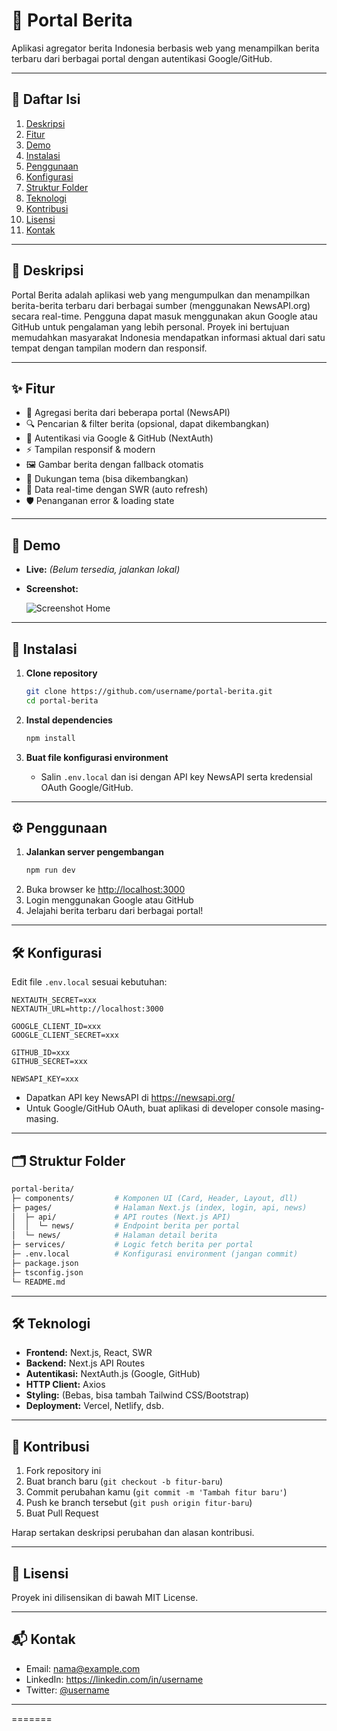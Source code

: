 # 📘 Portal Berita

Aplikasi agregator berita Indonesia berbasis web yang menampilkan berita terbaru dari berbagai portal dengan autentikasi Google/GitHub.

---

## 📜 Daftar Isi
1. [Deskripsi](#deskripsi)  
2. [Fitur](#fitur)  
3. [Demo](#demo)  
4. [Instalasi](#instalasi)  
5. [Penggunaan](#penggunaan)  
6. [Konfigurasi](#konfigurasi)  
7. [Struktur Folder](#struktur-folder)  
8. [Teknologi](#teknologi)  
9. [Kontribusi](#kontribusi)  
10. [Lisensi](#lisensi)  
11. [Kontak](#kontak)

---

## 📖 Deskripsi

Portal Berita adalah aplikasi web yang mengumpulkan dan menampilkan berita-berita terbaru dari berbagai sumber (menggunakan NewsAPI.org) secara real-time. Pengguna dapat masuk menggunakan akun Google atau GitHub untuk pengalaman yang lebih personal. Proyek ini bertujuan memudahkan masyarakat Indonesia mendapatkan informasi aktual dari satu tempat dengan tampilan modern dan responsif.

---

## ✨ Fitur

- 📰 Agregasi berita dari beberapa portal (NewsAPI)
- 🔍 Pencarian & filter berita (opsional, dapat dikembangkan)
- 🔐 Autentikasi via Google & GitHub (NextAuth)
- ⚡ Tampilan responsif & modern
- 🖼️ Gambar berita dengan fallback otomatis
- 🌙 Dukungan tema (bisa dikembangkan)
- 🔄 Data real-time dengan SWR (auto refresh)
- 🛡️ Penanganan error & loading state

---

## 🎥 Demo

- **Live:** _(Belum tersedia, jalankan lokal)_
- **Screenshot:**

  ![Screenshot Home](./assets/screenshot-home.png)

---

## 🚀 Instalasi

1. **Clone repository**
   ```bash
   git clone https://github.com/username/portal-berita.git
   cd portal-berita
   ```

2. **Instal dependencies**
   ```bash
   npm install
   ```

3. **Buat file konfigurasi environment**
   - Salin `.env.local` dan isi dengan API key NewsAPI serta kredensial OAuth Google/GitHub.

---

## ⚙️ Penggunaan

1. **Jalankan server pengembangan**
   ```bash
   npm run dev
   ```
2. Buka browser ke [http://localhost:3000](http://localhost:3000)
3. Login menggunakan Google atau GitHub
4. Jelajahi berita terbaru dari berbagai portal!

---

## 🛠️ Konfigurasi

Edit file `.env.local` sesuai kebutuhan:

```env
NEXTAUTH_SECRET=xxx
NEXTAUTH_URL=http://localhost:3000

GOOGLE_CLIENT_ID=xxx
GOOGLE_CLIENT_SECRET=xxx

GITHUB_ID=xxx
GITHUB_SECRET=xxx

NEWSAPI_KEY=xxx
```

- Dapatkan API key NewsAPI di https://newsapi.org/
- Untuk Google/GitHub OAuth, buat aplikasi di developer console masing-masing.

---

## 🗂️ Struktur Folder

```bash
portal-berita/
├─ components/         # Komponen UI (Card, Header, Layout, dll)
├─ pages/              # Halaman Next.js (index, login, api, news)
│  ├─ api/             # API routes (Next.js API)
│  │  └─ news/         # Endpoint berita per portal
│  └─ news/            # Halaman detail berita
├─ services/           # Logic fetch berita per portal
├─ .env.local          # Konfigurasi environment (jangan commit)
├─ package.json
├─ tsconfig.json
└─ README.md
```

---

## 🛠️ Teknologi

- **Frontend:** Next.js, React, SWR
- **Backend:** Next.js API Routes
- **Autentikasi:** NextAuth.js (Google, GitHub)
- **HTTP Client:** Axios
- **Styling:** (Bebas, bisa tambah Tailwind CSS/Bootstrap)
- **Deployment:** Vercel, Netlify, dsb.

---

## 🤝 Kontribusi

1. Fork repository ini
2. Buat branch baru (`git checkout -b fitur-baru`)
3. Commit perubahan kamu (`git commit -m 'Tambah fitur baru'`)
4. Push ke branch tersebut (`git push origin fitur-baru`)
5. Buat Pull Request

Harap sertakan deskripsi perubahan dan alasan kontribusi.

---

## 📄 Lisensi

Proyek ini dilisensikan di bawah MIT License.

---

## 📬 Kontak

- Email: nama@example.com
- LinkedIn: https://linkedin.com/in/username
- Twitter: [@username](https://twitter.com/username)

---

=======
